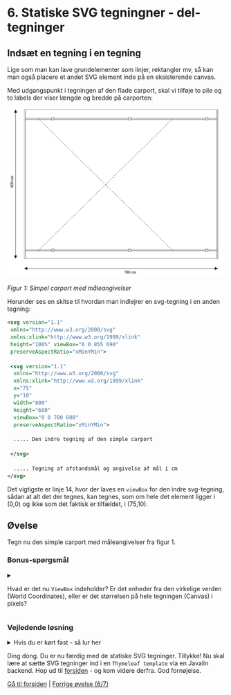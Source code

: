 # 6. Statiske SVG tegningner - del-tegninger

## Indsæt en tegning i en tegning

Lige som man kan lave grundelementer som linjer, rektangler mv, så kan man også placere et andet SVG element inde på en eksisterende canvas.

Med udgangspunkt i tegningen af den flade carport, skal vi tilføje to pile og to labels der viser længde og bredde på carporten:

![Figur 1: Simpel carport med måleangivelser](./images/simpelCarportWithArrows.png)

*Figur 1: Simpel carport med måleangivelser*

Herunder ses en skitse til hvordan man indlejrer en svg-tegning i en anden tegning:

```XML
<svg version="1.1" 
 xmlns="http://www.w3.org/2000/svg" 
 xmlns:xlink="http://www.w3.org/1999/xlink" 
 height="100%" viewBox="0 0 855 690" 
 preserveAspectRatio="xMinYMin">
 
 <svg version="1.1" 
  xmlns="http://www.w3.org/2000/svg" 
  xmlns:xlink="http://www.w3.org/1999/xlink" 
  x="75" 
  y="10" 
  width="800" 
  height="600" 
  viewBox="0 0 780 600" 
  preserveAspectRatio="xMinYMin">
  
  ..... Den indre tegning af den simple carport
  
 </svg>

  ..... Tegning af afstandsmål og angivelse af mål i cm
</svg>
```

Det vigtigste er linje 14, hvor der laves en `viewBox` for den indre svg-tegning, sådan at alt det der tegnes, kan tegnes, som om hele det element ligger i (0,0) og ikke som det faktisk er tilfældet, i (75,10).

## Øvelse

Tegn nu den simple carport med måleangivelser fra figur 1.

### Bonus-spørgsmål

<details>
<summary>

Hvad er det nu `ViewBox` indeholder? Er det enheder fra den virkelige verden (World Coordinates), eller er det størrelsen på hele tegningen (Canvas) i pixels?

</summary>

Svar: Det er enheder fra den virkelige verden. Fx. i centimeter på vores carport. Vores ViewBox mål sørger SVG så for at skalere til `width` og `height`.

</details>

### Vejledende løsning

<details>
<summary>
Hvis du er kørt fast - så lur her
</summary>

```xml
<?xml version="1.0" ?>

<svg version="1.1"
     xmlns="http://www.w3.org/2000/svg"
     xmlns:xlink="http://www.w3.org/1999/xlink"
     height="100%" viewBox="0 0 855 690"
     preserveAspectRatio="xMinYMin">

    <defs>
        <marker id="beginArrow" markerWidth="12" markerHeight="12" refX="0" refY="6" orient="auto">
            <path d="M0,6 L12,0 L12,12 L0,6" style="fill: #000000;" />
        </marker>
        <marker id="endArrow" markerWidth="12" markerHeight="12" refX="12" refY="6" orient="auto">
            <path d="M0,0 L12,6 L0,12 L0,0 " style="fill: #000000;" />
        </marker>
    </defs>

    <!-- Ramme -->


    <!-- Pile -->
    <line x1="40" y1="10" x2="40" y2="610" style="stroke:#000000;
        marker-start: url(#beginArrow);
        marker-end: url(#endArrow);" />

    <line x1="75" y1="650" x2="855" y2="650" style="stroke:#000000;
        marker-start: url(#beginArrow);
        marker-end: url(#endArrow);" />

    <!-- Text: Mål -->
    <text style="text-anchor: middle" transform="translate(30,300) rotate(-90)">600 cm</text>
    <text style="text-anchor: middle" x="502" y="670">780 cm</text>

    <svg version="1.1" xmlns="http://www.w3.org/2000/svg" xmlns:xlink="http://www.w3.org/1999/xlink" x="75" y="10" width="800" height="600" viewBox="0 0 780 600" preserveAspectRatio="xMinYMin">

        <!-- The scene description goes here!  -->

        <!-- Ramme -->
        <rect x="0" y="0" height="600" width="780" style="stroke:#000000; fill: #ffffff" />

        <!-- Remme -->
        <rect x="0" y="35" height="4.5" width="780" style="stroke:#000000; fill: #ffffff" />
        <rect x="0" y="565" height="4.5" width="780" style="stroke:#000000; fill: #ffffff" />

        <!-- Spær -->
        <rect x="0" y="0" height="600" width="4.5" style="stroke:#000000; fill: #ffffff" />
        <rect x="775.5" y="0" height="600" width="4.5" style="stroke:#000000; fill: #ffffff" />

        <!-- Kryds -->
        <line x1="55" y1="35" x2="600" y2="569.5" style="stroke:#000000; stroke-dasharray: 5 5;" />
        <line x1="55" y1="569.5" x2="600" y2="35" style="stroke:#000000; stroke-dasharray: 5 5;" />

        <!-- Stolper -->
        <rect x="110" y="32" height="9.7" width="10" style="stroke:#000000; fill: #ffffff" />
        <rect x="420" y="32" height="9.7" width="10" style="stroke:#000000; fill: #ffffff" />
        <rect x="730" y="32" height="9.7" width="10" style="stroke:#000000; fill: #ffffff" />
        <rect x="110" y="562" height="9.7" width="10" style="stroke:#000000; fill: #ffffff" />
        <rect x="420" y="562" height="9.7" width="10" style="stroke:#000000; fill: #ffffff" />
        <rect x="730" y="562" height="9.7" width="10" style="stroke:#000000; fill: #ffffff" />
    </svg>

</svg>
```

</details>

Ding dong. Du er nu færdig med de statiske SVG tegninger. Tillykke! Nu skal lære at sætte SVG tegninger ind i en `Thymeleaf template` via en Javalin backend. Hop ud til [forsiden](./README.md) - og kom videre derfra. God fornøjelse.

[Gå til forsiden](./README.md) | [Forrige øvelse (6/7)](./static_05.md)
